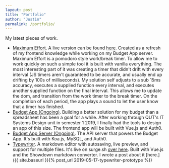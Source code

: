 ```yaml
---
layout: post
title: "Portfolio"
author: "Justin"
permalink: /portfolio/
---
```


My latest pieces of work.

- [Maximum Effort](https://github.com/sjustintaylor/maximum-effort). A live version can be found [here](http://angry-goblin.surge.sh). Created as a refresh of my frontend knowledge while working on my Budget App server. Maximum Effort is a pomodoro style work/break timer. To allow me to work quickly on such a simple tool it is built with vanilla everything. The most interesting part of it was creating a timer that didn't drift with every interval (JS timers aren't guaranteed to be accurate, and usually end up drifting by 100s of milliseconds). My solution self adjusts to a sub 15ms accuracy, executes a supplied function every interval, and executes another supplied function on the final interval. This allows me to update the dom, and transition from the work timer to the break timer. On the completion of each period, the app plays a sound to let the user know that a timer has finished.
- [Budget App (Ongoing)](https://github.com/sjustintaylor/budget-app). Building a better solution for my budget than a spreadsheet has been a goal for a while. After working through QUT's IT Systems Design unit in semester 1 2019, I finally had the tools to design an app of this size. The frontend app will be built with Vue.js and Auth0.
- [Budget App Server (Ongoing)](https://github.com/sjustintaylor/budget-app-server). The API server that powers the Budget App. It's built with Koa.js, MySQL, and Auth0.
- [Typewriter](https://github.com/sjustintaylor/typewriter). A markdown editor with autosaving, live preview, and support for multiple files. It's live on surge.sh [over here](https://irate-panda.surge.sh/). Built with Vue.js and the Showdown markdown converter. I wrote a post about it [here.]({{ site.baseurl }}{% post_url 2019-05-17-typewriter-prototype %})
